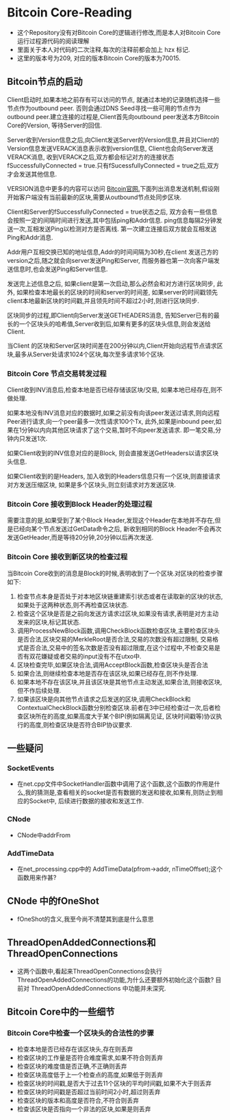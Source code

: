 Bitcoin Core-Reading
=====================================

- 这个Repository没有对Bitcoin Core的逻辑进行修改,而是本人对Bitcoin Core运行过程源代码的阅读理解
- 里面关于本人对代码的二次注释,每次的注释前都会加上 hzx 标记.
- 这里的版本号为209, 对应的版本Bitcoin Core的版本为70015.



## Bitcoin节点的启动

Client启动时,如果本地之前存有可以访问的节点, 就通过本地的记录随机选择一些节点作为outbound peer. 否则会通过DNS Seed寻找一些可用的节点作为outbound peer.建立连接的过程是,Client首先向outbound peer发送本方Bitcoin Core的Version, 等待Server的回信. 

Server收到Version信息之后,向Client发送Server的Version信息,并且对Client的Version信息发送VERACK消息表示收到version信息, Client也会向Server发送VERACK消息, 收到VERACK之后,双方都会标记对方的连接状态fSuccessfullyConnected =  true.只有fSucessfullyConnected =  true之后,双方才会发送其他信息.

VERSION消息中更多的内容可以访问 [Bitcoin官网.](https://bitcoin.org/en/developer-reference#version )下面列出消息发送机制,假设刚开始客户端没有当前最新的区块,需要从outbound节点处同步区块.

Client和Server的fSuccessfullyConnected = true状态之后, 双方会有一些信息会按照一定的间隔时间进行发送,其中包括ping和Addr信息. ping信息每隔2分钟发送一次,互相发送Ping以检测对方是否离线. 第一次建立连接后双方就会互相发送Ping和Addr消息.

Addr用户互相交换已知的地址信息,Addr的时间间隔为30秒,在client 发送己方的version之后,随之就会向server发送Ping和Server, 而服务器也第一次向客户端发送信息时,也会发送Ping和Server信息.

发送完上述信息之后, 如果client是第一次启动,那么必然会和对方进行区块同步, 此外, 如果检查本地最长的区块的时间和server的时间差, 如果server的时间戳领先client本地最新区块的时间戳,并且领先时间不超过2小时,则进行区块同步.

区块同步的过程,即Client向Server发送GETHEADERS消息, 告知Server已有的最长的一个区块头的哈希值,Server收到后,如果有更多的区块头信息,则会发送给Client.

当Client 的区块和Server区块时间差在200分钟以内,Client开始向远程节点请求区块,最多从Server处请求1024个区块,每次至多请求16个区块.

### Bitcoin Core 节点交易转发过程

Client收到INV消息后,检查本地是否已经存储该区块/交易, 如果本地已经存在,则不做处理.

如果本地没有INV消息对应的数据时,如果之前没有向该peer发送过请求,则向远程Peer进行请求,向一个peer最多一次性请求100个Tx, 此外,如果是inbound peer,如果在1分钟以内向其他区块请求了这个交易,暂时不向peer发送请求. 即一笔交易,分钟内只发送1次.

如果Client收到的INV信息对应的是Block, 则会直接发送GetHeaders以请求区块头信息.

如果Client收到的是Headers, 加入收到的Headers信息只有一个区块,则直接请求对方发送压缩区块, 如果是多个区块头,则立刻请求对方发送区块.

### Bitcoin Core 接收到Block Header的处理过程

需要注意的是,如果受到了某个Block Header,发现这个Header在本地并不存在,但是已经向某个节点发送过GetData命令之后, 新收到相同的Block Header不会再次发送GetHeader,而是等待20分钟,20分钟以后再次发送.

### Bitcoin Core 接收到新区块的检查过程

当Bitcoin Core收到的消息是Block的时候,表明收到了一个区块.对区块的检查步骤如下:

1. 检查节点本身是否处于对本地区块链重建索引状态或者在读取新的区块的状态,如果处于这两种状态,则不再检查区块状态.
2. 检查这个区块是否是之前向发送方请求过区块,如果没有请求,表明是对方主动发来的区块,标记其状态.
3. 调用ProcessNewBlock函数,调用CheckBlock函数检查区块,主要检查区块头是否合法,区块交易的MerkleRoot是否合法,交易的次数没有超过限制, 交易格式是否合法,交易中的签名次数是否没有超过限度,在这个过程中,不检查交易是否有双花嫌疑或者交易的input没有不在utxo中.
4. 区块检查完毕,如果区块合法,调用AcceptBlock函数,检查区块头是否合法
5. 如果合法,则继续检查本地是否存在该区块,如果已经存在,则不作处理.
6. 如果本地不存在该区块,并且该区块是其他节点主动发送,如果合法,则接收区块,但不作后续处理.
7. 如果该区块是向其他节点请求之后发送的区块,调用CheckBlock和ContextualCheckBlock函数分别检查区块.前者在3中已经检查过一次,后者检查区块所在的高度,如果高度大于某个BIP(例如隔离见证, 区块时间戳等)协议执行的高度,则检查区块是否符合BIP协议要求.


## 一些疑问

### **SocketEvents**

- 在net.cpp文件中SocketHandler函数中调用了这个函数,这个函数的作用是什么,我的猜测是,查看相关的socket是否有数据的发送和接收,如果有,则防止到相应的Socket中, 后续进行数据的接收和发送工作.

### **CNode**
- CNode中addrFrom

### AddTimeData
- 在net_processing.cpp中的 AddTimeData(pfrom->addr, nTimeOffset);这个函数用来作甚?


## CNode 中的fOneShot
- fOneShot的含义,我至今尚不清楚其到底是什么意思





## ThreadOpenAddedConnections和ThreadOpenConnections
- 这两个函数中,看起来ThreadOpenConnections会执行ThreadOpenAddedConnections的功能,为什么还要额外初始化这个函数?
目前对 ThreadOpenAddedConnections 中功能并未深究.


## Bitcoin Core中的一些细节
### Bitcoin Core中检查一个区块头的合法性的步骤
- 检查本地是否已经存在该区块头,存在则丢弃
- 检查区块的工作量是否符合难度需求,如果不符合则丢弃
- 检查区块的难度值是否正确,不正确则丢弃
- 检查区块高度低于上一个检查点的高度,如果低于则丢弃
- 检查区块的时间戳,是否大于过去11个区块的平均时间戳,如果不大于则丢弃
- 检查区块的时间戳是否超过当前时间2小时,超过则丢弃
- 检查区块的版本和高度是否符合,不符合则丢弃
- 检查该区块是否指向一个非法的区块,如果是则丢弃
